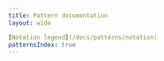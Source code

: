 ```yaml
---
title: Pattern documentation
layout: wide

[Notation legend](/docs/patterns/notation) 
patternsIndex: true
---
```


